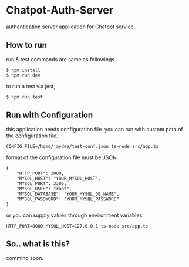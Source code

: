 # Chatpot-Auth-Server
authentication server application for Chatpot service.

## How to run
run & test commands are same as followings.
```
$ npm install
$ npm run dev
```
to run a test via jest,
```
$ npm run test
```

## Run with Configuration
this application needs configuration file. you can run with custom path of the configuration file.
```
CONFIG_FILE=/home/jaydee/test-conf.json ts-node src/app.ts
```
format of the configuration file must be JSON.
```
{
	"HTTP_PORT": 3000,
	"MYSQL_HOST": "YOUR_MYSQL_HOST",
	"MYSQL_PORT": 3306,
	"MYSQL_USER": "root",
	"MYSQL_DATABASE": "YOUR_MYSQL_DB_NAME",
	"MYSQL_PASSWORD": "YOUR_MYSQL_PASSWORD"
}
```
or you can supply values through environment variables.
```
HTTP_PORT=8080 MYSQL_HOST=127.0.0.1 ts-node src/app.ts
```

## So.. what is this?
comming soon.
